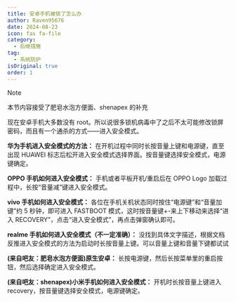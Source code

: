 ```yaml
---
title: 安卓手机被锁了怎么办
author: Raven95676
date: 2024-08-23
icon: fas fa-file
category:
  - 后继措施
tag:
  - 系统防护
isOriginal: true
order: 1
---
```


> [!note]
> 本节内容接受了肥皂水泡方便面、shenapex 的补充

现在安卓手机大多数没有 root。所以说很多锁机病毒中了之后不太可能修改锁屏密码，而且有一个通杀的方式——进入安全模式。

**华为手机进入安全模式的方法：** 在开机过程中同时长按音量上键和电源键，直至出现 HUAWEI 标志后松开进入安全模式选择界面。按音量键选择安全模式，电源键确定。

**OPPO 手机如何进入安全模式：** 手机或者平板开机/重启后在 OPPO Logo 加载过程中，长按“音量减”键进入安全模式。

**vivo 手机如何进入安全模式：** 各位在手机关机状态同时按住“电源键”和“音量加键”约 5 秒钟，即可进入 FASTBOOT 模式，这时按音量键+-来上下移动来选择“进入 RECOVERY”，点击“进入安全模式”，再点击弹窗确认即可。

**realme 手机如何进入安全模式（不一定准确）：** 没找到具体文字描述，根据文档反推进入安全模式的方法为启动时长按音量上键。可以音量上键和音量下键都试试

**(来自吧友：肥皂水泡方便面)原生安卓：** 长按电源键，然后长按菜单里的重启按钮，然后选择确定进入安全模式。

**(来自吧友：shenapex)小米手机如何进入安全模式：** 开机时长按音量上键进入 recovery，按音量键选择安全模式，电源键确定。
